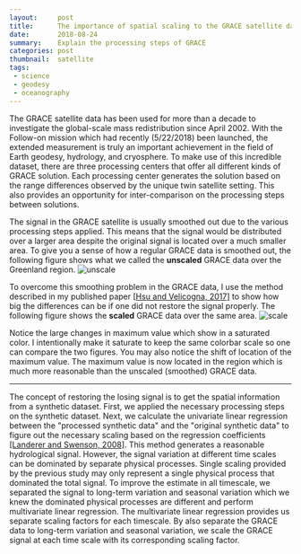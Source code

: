 ```yaml
---
layout:     post
title:      The importance of spatial scaling to the GRACE satellite data
date:       2018-08-24
summary:    Explain the processing steps of GRACE
categories: post
thumbnail:  satellite
tags:
 - science
 - geodesy
 - oceanography
---
```


The GRACE satellite data has been used for more than a decade to investigate the global-scale mass redistribution since April 2002.
With the Follow-on mission which had recently (5/22/2018) been launched, the extended measurement is truly an important achievement in the field of Earth geodesy, hydrology, and cryosphere.
To make use of this incredible dataset, there are three processing centers that offer all different kinds of GRACE solution.
Each processing center generates the solution based on the range differences observed by the unique twin satellite setting.
This also provides an opportunity for inter-comparison on the processing steps between solutions.

The signal in the GRACE satellite is usually smoothed out due to the various processing steps applied. This means that the signal would be distributed over a larger area despite the original signal is located over a much smaller area. To give you a sense of how a regular GRACE data is smoothed out, the following figure shows what we called the **unscaled** GRACE data over the Greenland region. 
![unscale](https://chiaweh2.github.io/figures/regress_gisnoscale.png)

To overcome this smoothing problem in the GRACE data, I use the method described in my published paper [[Hsu and Velicogna, 2017]](https://agupubs.onlinelibrary.wiley.com/doi/abs/10.1002/2017GL074070) to show how big the differences can be if one did not restore the signal properly. The following figure shows the **scaled** GRACE data over the same area.
![scale](https://chiaweh2.github.io/figures/regress_gisscale.png)

Notice the large changes in maximum value which show in a saturated color. I intentionally make it saturate to keep the same colorbar scale so one can compare the two figures. You may also notice the shift of location of the maximum value. The maximum value is now located in the region which is much more reasonable than the unscaled (smoothed) GRACE data. 

---

The concept of restoring the losing signal is to get the spatial information from a synthetic dataset. First, we applied the necessary processing steps on the synthetic dataset. Next, we calculate the univariate linear regression between the "processed synthetic data" and the "original synthetic data" to figure out the necessary scaling based on the regression coefficients [[Landerer and Swenson, 2008]](https://agupubs.onlinelibrary.wiley.com/doi/10.1029/2011WR011453). This method generates a reasonable hydrological signal. However, the signal variation at different time scales can be dominated by separate physical processes. Single scaling provided by the previous study may only represent a single physical process that dominated the total signal. To improve the estimate in all timescale, we separated the signal to long-term variation and seasonal variation which we knew the dominated physical processes are different and perform multivariate linear regression. The multivariate linear regression provides us separate scaling factors for each timescale. By also separate the GRACE data to long-term variation and seasonal variation, we scale the GRACE signal at each time scale with its corresponding scaling factor.  